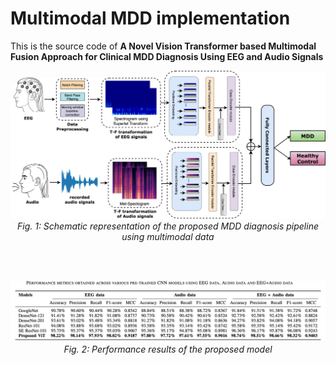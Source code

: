 # Multimodal MDD implementation

This is the source code of **A Novel Vision Transformer based Multimodal Fusion Approach for Clinical MDD Diagnosis Using EEG and Audio Signals**

<div align="center">

<img src="diagram/methodology.png" alt="Proposed model" width="600"/><br>
<em>Fig. 1: Schematic representation of the proposed MDD diagnosis pipeline using multimodal data</em>

<br><br>

<img src="diagram/performance.png" alt="Proposed results" width="600"/><br>
<em>Fig. 2: Performance results of the proposed model</em>

</div>
